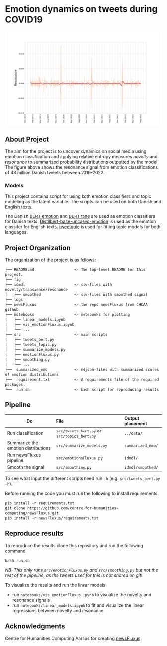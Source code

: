 # Emotion dynamics on tweets during COVID19

![Resonance](fig/W3_resonance_wsmoothing_2022-07.png)

## About Project
The aim for the project is to uncover dynamics on social media using emotion classification and applying relative entropy measures *novelty* and *resonance* to summarized probability distributions outputted by the model. The figure above shows the resonance signal from emotion classifications of 43 million Danish tweets between 2019-2022. 

### Models
This project contains script for using both emotion classifiers and topic modeling as the latent variable. The scripts can be used on both Danish and English texts. 

The Danish [BERT emotion](https://huggingface.co/DaNLP/da-bert-emotion-classification?text=Jeg+ejer+en+r%C3%B8d+bil+og+det+er+en+god+bil.) and [BERT tone](https://huggingface.co/DaNLP/da-bert-tone-sentiment-polarity?text=Det+er+super+godt) are used as emotion classifiers for Danish texts. [Distilbert-base-uncased-emotion](https://huggingface.co/bhadresh-savani/distilbert-base-uncased-emotion?text=you+look+stupid) is used as the emotion classifer for English texts. [tweetopic](https://github.com/centre-for-humanities-computing/tweetopic) is used for fitting topic models for both languages.

## Project Organization
The organization of the project is as follows:

```
├── README.md                  <- The top-level README for this project.
├── fig                        
├── idmdl                      <- csv-files with novelty/transience/resonance
│   └── smoothed               <- csv-files with smoothed signal
├── logs                       
├── newsFluxus                 <- the repo newsFluxus from CHCAA github
├── notebooks                  <- notebooks for plotting      
│   ├── linear_models.ipynb
│   ├── vis_emotionFluxus.ipynb
│   └── ...
├── src                        <- main scripts
│   ├── tweets_bert.py
│   ├── tweets_topic.py
│   ├── summarize_models.py
│   ├── emotionFluxus.py
│   ├── smoothing.py
│   └── ...
├──  summarized_emo            <- ndjson-files with summarized scores of emotion distributions
├──  requirement.txt           <- A requirements file of the required packages.
└──  run.sh                    <- bash script for reproducing results
```

## Pipeline

| Do | File| Output placement |
|-----------|:------------|:--------|
Run classification | ```src/tweets_bert.py``` or ```src/topics_bert.py```  | ```../data/```
Summarize the emotion distributions | ```src/summarize_models.py``` | ```summarized_emo/```
Run newsFluxus pipeline | ```src/emotionsFluxus.py``` | ```idmdl/```
Smooth the signal | ```src/smoothing.py``` | ```idmdl/smoothed/```

To see what input the different scripts need run ```-h``` (e.g. ```src/tweets_bert.py -h```).

Before running the code you must run the following to install requirements:
```
pip install -r requirements.txt
git clone https://github.com/centre-for-humanities-computing/newsFluxus.git
pip install -r newsFluxus/requirements.txt
```

## Reproduce results
To reproduce the results clone this repository and run the following command
```
bash run.sh
```

*NB: This only runs ```src/emotionFluxus.py``` and ```src/smoothing.py``` but not the rest of the pipeline, as the tweets used for this is not shared on git!* 

To visualize the results and run the linear models
- run ```notebooks/vis_emotionFluxus.ipynb``` to visualize the novelty and resonance signals
- run ```notebooks/linear_models.ipynb``` to fit and visualize the linear regressions between novelty and resonance

## Acknowledgments

Centre for Humanities Computing Aarhus for creating [newsFluxus](https://github.com/centre-for-humanities-computing/newsFluxus).